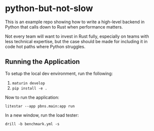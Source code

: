 # python-but-not-slow

This is an example repo showing how to write a high-level backend in Python that calls down to Rust when performance matters.

Not every team will want to invest in Rust fully, especially on teams with less technical expertise, but the case should be made for including it in code hot paths where Python struggles.

## Running the Application

To setup the local dev environment, run the following:

1. `maturin develop`
2. `pip install -e .`

Now to run the application:

`litestar --app pbns.main:app run`

In a new window, run the load tester:

`drill -b benchmark.yml -s`

